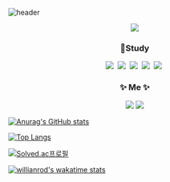 ![header](https://capsule-render.vercel.app/api?type=Rect&color=timeGradient&height=300&text=welcome%20to%20my%20GitHub&desc=Hello%20I'm%20chunghyun!&descSize=40&descAlignY=70&fontSize=65&fontColor=#d6ace6&animation=scaleIn)                   

<div align="center"><a href="https://hits.seeyoufarm.com"><img src="https://hits.seeyoufarm.com/api/count/incr/badge.svg?url=https%3A%2F%2Fgithub.com%2Fhyeinisfree&count_bg=%2341B883&title_bg=%23CDC2C2&icon=github.svg&icon_color=%23E7E7E7&title=hits&edge_flat=false"/></a></div>

<h3 align="center">📝Study </h3>
<div align="center"><img src="https://img.shields.io/badge/Python-3766AB?style=flat-square&logo=Python&logoColor=white"/></a>&nbsp
<img src="https://img.shields.io/badge/Visual_Studio-5C2D91?style=flat-square&logo=VisualStudio&logoColor=white"/></a>&nbsp 
<img src="https://img.shields.io/badge/Git-F05032?style=flat-square&logo=Git&logoColor=white"/></a>&nbsp 
<img src="https://img.shields.io/badge/GitHub-000000?style=flat-square&logo=GitHub&logoColor=white"/></a>&nbsp 
<img src="https://img.shields.io/badge/MySQL-4479A1?style=flat-square&logo=MySQL&logoColor=white"/></a>&nbsp

<h3 align="center">✨ Me ✨</h3>
<a href="mailto:이메일 주소" target="_blank"><img src="https://img.shields.io/badge/naver-03C75A?style=flat-square&logonaver&logoColor=white" ></a>
<a href="https://www.instagram.com/choi_autumn_/"><img src="https://img.shields.io/badge/Instagram-E4405F?style=flat-square&logo=Instagram&logoColor=white&link=https://www.instagram.com/choi_autumn_/"/></a></div>

[![Anurag's GitHub stats](https://github-readme-stats.vercel.app/api?username=zzgh06)](https://github.com/zzgh06/github-readme-stats)

[![Top Langs](https://github-readme-stats.vercel.app/api/top-langs/?username=zzgh06&langs_count=5)](https://github.com/zzgh06/github-readme-stats)

[![Solved.ac프로필](http://mazassumnida.wtf/api/v2/generate_badge?boj=zzgh06)](https://solved.ac/zzgh06)

[![willianrod's wakatime stats](https://github-readme-stats.vercel.app/api/wakatime?username=zzgh06)](https://github.com/zzgh06/github-readme-stats)